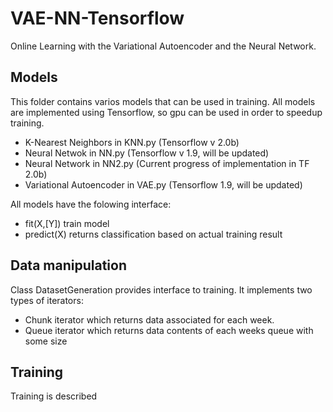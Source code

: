 # VAE-NN-Tensorflow
Online Learning with the Variational Autoencoder and the Neural Network.

## Models
This folder contains varios models that can be used in training.
All models are implemented using Tensorflow, so gpu can be used in order to speedup training.

* K-Nearest Neighbors in KNN.py (Tensorflow v 2.0b)
* Neural Netwok in NN.py (Tensorflow v 1.9, will be updated) 
* Neural Network in NN2.py (Current progress of implementation in TF 2.0b)
* Variational Autoencoder in VAE.py (Tensorflow 1.9, will be updated)

All models have the folowing interface:

* fit(X,[Y]) train model
* predict(X) returns classification based on actual training result

## Data manipulation 
Class DatasetGeneration provides interface to training.
It implements two types of iterators:

* Chunk iterator which returns data associated for each week.
* Queue iterator which returns data contents of each weeks queue with some size

## Training 
Training is described 





